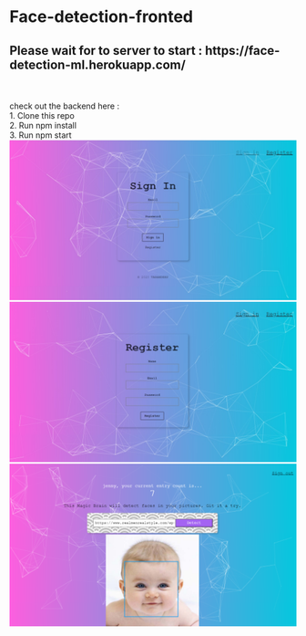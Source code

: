 # Face-detection-fronted </br>
<h2>Please wait for to server to start : https://face-detection-ml.herokuapp.com/ </h2> </br></br>
check out the backend here :  </br>
1. Clone this repo </br>
2. Run npm install</br>
3. Run npm start</br>


<img src="https://github.com/taransm/face-detection-ml/blob/master/signin.jpg">
<img src="https://github.com/taransm/face-detection-ml/blob/master/register.jpg">
<img src="https://github.com/taransm/face-detection-ml/blob/master/main.png">
